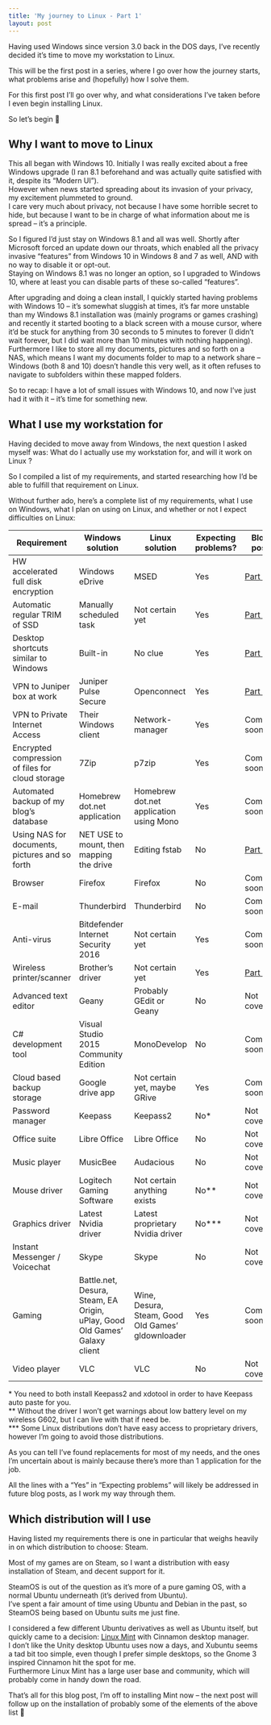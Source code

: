 ```yaml
---
title: 'My journey to Linux - Part 1'
layout: post
---
```


Having used Windows since version 3.0 back in the DOS days, I’ve recently decided it’s time to move my workstation to Linux.

This will be the first post in a series, where I go over how the journey starts, what problems arise and (hopefully) how I solve them.

For this first post I’ll go over why, and what considerations I’ve taken before I even begin installing Linux.

So let’s begin 🙂

## Why I want to move to Linux

This all began with Windows 10. Initially I was really excited about a free Windows upgrade (I ran 8.1 beforehand and was actually quite satisfied with it, despite its “Modern UI”).  
However when news started spreading about its invasion of your privacy, my excitement plummeted to ground.  
I care very much about privacy, not because I have some horrible secret to hide, but because I want to be in charge of what information about me is spread – it’s a principle.

So I figured I’d just stay on Windows 8.1 and all was well. Shortly after Microsoft forced an update down our throats, which enabled all the privacy invasive “features” from Windows 10 in Windows 8 and 7 as well, AND with no way to disable it or opt-out.  
Staying on Windows 8.1 was no longer an option, so I upgraded to Windows 10, where at least you can disable parts of these so-called “features”.

After upgrading and doing a clean install, I quickly started having problems with Windows 10 – it’s somewhat sluggish at times, it’s far more unstable than my Windows 8.1 installation was (mainly programs or games crashing) and recently it started booting to a black screen with a mouse cursor, where it’d be stuck for anything from 30 seconds to 5 minutes to forever (I didn’t wait forever, but I did wait more than 10 minutes with nothing happening).  
Furthermore I like to store all my documents, pictures and so forth on a NAS, which means I want my documents folder to map to a network share – Windows (both 8 and 10) doesn’t handle this very well, as it often refuses to navigate to subfolders within these mapped folders.

So to recap: I have a lot of small issues with Windows 10, and now I’ve just had it with it – it’s time for something new.

## What I use my workstation for

Having decided to move away from Windows, the next question I asked myself was: What do I actually use my workstation for, and will it work on Linux ?

So I compiled a list of my requirements, and started researching how I’d be able to fulfill that requirement on Linux.

Without further ado, here’s a complete list of my requirements, what I use on Windows, what I plan on using on Linux, and whether or not I expect difficulties on Linux:

| Requirement | Windows solution | Linux solution | Expecting problems? | Blog post |
|---|---|---|---|---|
| HW accelerated full disk encryption | Windows eDrive | MSED | Yes | [Part 2](http://www.ckode.dk/linux/my-journey-to-linux-part-2/#Encryption) |
| Automatic regular TRIM of SSD | Manually scheduled task | Not certain yet | Yes | [Part 4](http://www.ckode.dk/linux/my-journey-to-linux-part-4/#Trim) |
| Desktop shortcuts similar to Windows | Built-in | No clue | Yes | [Part 4](http://www.ckode.dk/linux/my-journey-to-linux-part-4/#Shortcuts) |
| VPN to Juniper box at work | Juniper Pulse Secure | Openconnect | Yes | [Part 3](http://www.ckode.dk/linux/my-journey-to-linux-part-3/#Juniper) |
| VPN to Private Internet Access | Their Windows client | Network-manager | Yes | Coming soon |
| Encrypted compression of files for cloud storage | 7Zip | p7zip | Yes | Coming soon |
| Automated backup of my blog’s database | Homebrew dot.net application | Homebrew dot.net application using Mono | Yes | Coming soon |
| Using NAS for documents, pictures and so forth | NET USE to mount, then mapping the drive | Editing fstab | No | [Part 3](http://www.ckode.dk/linux/my-journey-to-linux-part-3/#NAS) |
| Browser | Firefox | Firefox | No | Coming soon |
| E-mail | Thunderbird | Thunderbird | No | Coming soon |
| Anti-virus | Bitdefender Internet Security 2016 | Not certain yet | Yes | Coming soon |
| Wireless printer/scanner | Brother’s driver | Not certain yet | Yes | [Part 4](http://www.ckode.dk/linux/my-journey-to-linux-part-4/#Printer) |
| Advanced text editor | Geany | Probably GEdit or Geany | No | Not covered |
| C# development tool | Visual Studio 2015 Community Edition | MonoDevelop | No | Coming soon |
| Cloud based backup storage | Google drive app | Not certain yet, maybe GRive | Yes | Coming soon |
| Password manager | Keepass | Keepass2 | No\* | Not covered |
| Office suite | Libre Office | Libre Office | No | Not covered |
| Music player | MusicBee | Audacious | No | Not covered |
| Mouse driver | Logitech Gaming Software | Not certain anything exists | No\*\* | Not covered |
| Graphics driver | Latest Nvidia driver | Latest proprietary Nvidia driver | No\*\*\* | Not covered |
| Instant Messenger / Voicechat | Skype | Skype | No | Not covered |
| Gaming | Battle.net, Desura, Steam, EA Origin, uPlay, Good Old Games’ Galaxy client | Wine, Desura, Steam, Good Old Games’ gldownloader | Yes | Coming soon |
| Video player | VLC | VLC | No | Not covered |

\* You need to both install Keepass2 and xdotool in order to have Keepass auto paste for you.  
\*\* Without the driver I won’t get warnings about low battery level on my wireless G602, but I can live with that if need be.  
\*\*\* Some Linux distributions don’t have easy access to proprietary drivers, however I’m going to avoid those distributions.

As you can tell I’ve found replacements for most of my needs, and the ones I’m uncertain about is mainly because there’s more than 1 application for the job.

All the lines with a “Yes” in “Expecting problems” will likely be addressed in future blog posts, as I work my way through them.

## Which distribution will I use

Having listed my requirements there is one in particular that weighs heavily in on which distribution to choose: Steam.

Most of my games are on Steam, so I want a distribution with easy installation of Steam, and decent support for it.

SteamOS is out of the question as it’s more of a pure gaming OS, with a normal Ubuntu underneath (it’s derived from Ubuntu).  
I’ve spent a fair amount of time using Ubuntu and Debian in the past, so SteamOS being based on Ubuntu suits me just fine.

I considered a few different Ubuntu derivatives as well as Ubuntu itself, but quickly came to a decision: [Linux Mint](http://www.linuxmint.com/index.php) with Cinnamon desktop manager.  
I don’t like the Unity desktop Ubuntu uses now a days, and Xubuntu seems a tad bit too simple, even though I prefer simple desktops, so the Gnome 3 inspired Cinnamon hit the spot for me.  
Furthermore Linux Mint has a large user base and community, which will probably come in handy down the road.

That’s all for this blog post, I’m off to installing Mint now – the next post will follow up on the installation of probably some of the elements of the above list 🙂